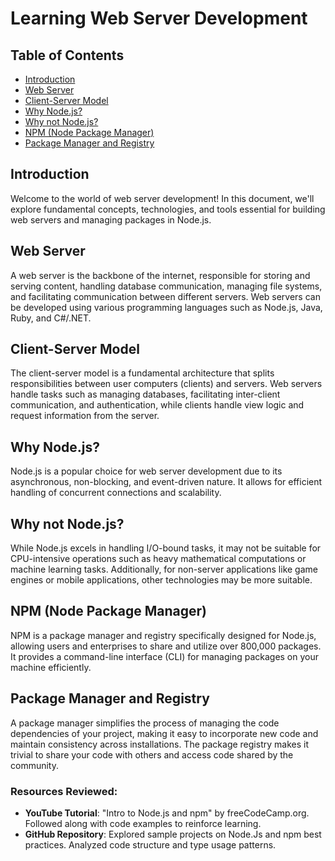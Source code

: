 # Learning Web Server Development

## Table of Contents
- [Introduction](#introduction)
- [Web Server](#web-server)
- [Client-Server Model](#client-server-model)
- [Why Node.js?](#why-nodejs)
- [Why not Node.js?](#why-not-nodejs)
- [NPM (Node Package Manager)](#npm)
- [Package Manager and Registry](#package-manager-and-registry)

## Introduction
Welcome to the world of web server development! In this document, we'll explore fundamental concepts, technologies, and tools essential for building web servers and managing packages in Node.js.

## Web Server
A web server is the backbone of the internet, responsible for storing and serving content, handling database communication, managing file systems, and facilitating communication between different servers. Web servers can be developed using various programming languages such as Node.js, Java, Ruby, and C#/.NET.

## Client-Server Model
The client-server model is a fundamental architecture that splits responsibilities between user computers (clients) and servers. Web servers handle tasks such as managing databases, facilitating inter-client communication, and authentication, while clients handle view logic and request information from the server.

## Why Node.js?
Node.js is a popular choice for web server development due to its asynchronous, non-blocking, and event-driven nature. It allows for efficient handling of concurrent connections and scalability.

## Why not Node.js?
While Node.js excels in handling I/O-bound tasks, it may not be suitable for CPU-intensive operations such as heavy mathematical computations or machine learning tasks. Additionally, for non-server applications like game engines or mobile applications, other technologies may be more suitable.

## NPM (Node Package Manager)
NPM is a package manager and registry specifically designed for Node.js, allowing users and enterprises to share and utilize over 800,000 packages. It provides a command-line interface (CLI) for managing packages on your machine efficiently.

## Package Manager and Registry
A package manager simplifies the process of managing the code dependencies of your project, making it easy to incorporate new code and maintain consistency across installations. The package registry makes it trivial to share your code with others and access code shared by the community.


### Resources Reviewed:
- **YouTube Tutorial**: "Intro to Node.js and npm" by freeCodeCamp.org. Followed along with code examples to reinforce learning.
- **GitHub Repository**: Explored sample projects on Node.Js and npm best practices. Analyzed code structure and type usage patterns.
